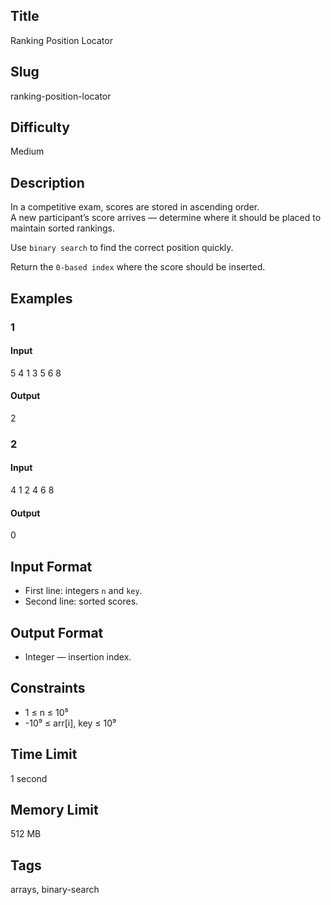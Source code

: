 ## Title

Ranking Position Locator

## Slug

ranking-position-locator

## Difficulty

Medium

## Description

In a competitive exam, scores are stored in ascending order.  
A new participant’s score arrives — determine where it should be placed to maintain sorted rankings.

Use `binary search` to find the correct position quickly.

Return the `0-based index` where the score should be inserted.

## Examples

### 1

#### Input

5 4
1 3 5 6 8

#### Output
2

### 2

#### Input

4 1
2 4 6 8 

#### Output
0

## Input Format  

- First line: integers `n` and `key`.  
- Second line: sorted scores.

## Output Format  

- Integer — insertion index.

## Constraints  

- 1 ≤ n ≤ 10⁵  
- -10⁹ ≤ arr[i], key ≤ 10⁹  

## Time Limit

1 second

## Memory Limit

512 MB

## Tags

arrays, binary-search
